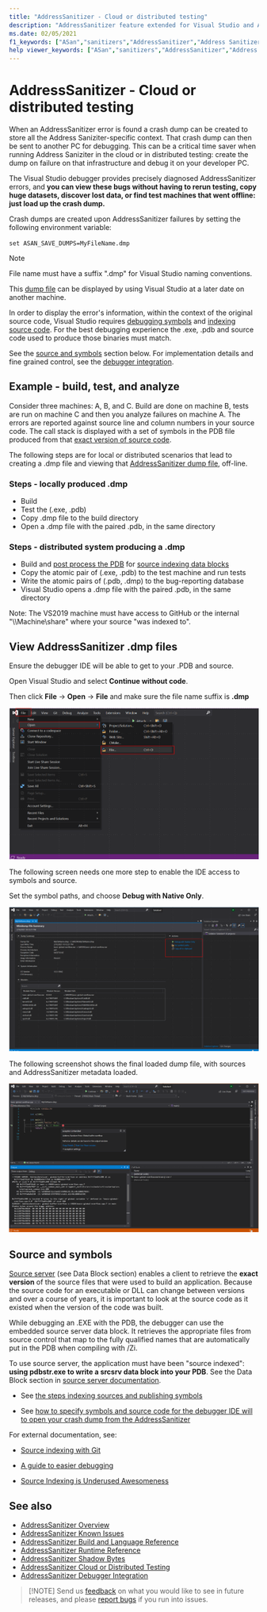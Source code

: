 ```yaml
---
title: "AddressSanitizer - Cloud or distributed testing"
description: "AddressSanitizer feature extended for Visual Studio and Azure"
ms.date: 02/05/2021
f1_keywords: ["ASan","sanitizers","AddressSanitizer","Address Sanitizer","memory safety","heap buffer overflow", "stack buffer overflow", "double free", "use after free", "type mismatch"]
help viewer_keywords: ["ASan","sanitizers","AddressSanitizer","Address Sanitizer","clang_rt","Clang runtime","runtime"]
---
```


# AddressSanitizer - Cloud or distributed testing

When an AddressSanitizer error is found a crash dump can be created to store all the Address Saniziter-specific context. That crash dump can then be sent to another PC for debugging. This can be a critical time saver when running Address Saniziter in the cloud or in distributed testing: create the dump on failure on that infrastructure and debug it on your developer PC.

The Visual Studio debugger provides precisely diagnosed AddressSanitizer errors, and **you can view these bugs without having to rerun testing, copy huge datasets, discover lost data, or find test machines that went offline: just load up the crash dump.**

Crash dumps are created upon AddressSanitizer failures by setting the following environment variable:

`set ASAN_SAVE_DUMPS=MyFileName.dmp`

> [!NOTE]
> File name must have a suffix ".dmp" for Visual Studio naming conventions.

This [dump file](https://docs.microsoft.com/en-us/previous-versions/windows/desktop/proc_snap/export-a-process-snapshot-to-a-file) can be displayed by using Visual Studio at a later date on another machine.

In order to display the error's information, within the context of the original source code, Visual Studio requires [debugging symbols](https://docs.microsoft.com/en-us/windows/win32/dxtecharts/debugging-with-symbols) and [indexing source code](https://docs.microsoft.com/en-us/windows-hardware/drivers/debugger/source-indexing). For the best debugging experience the .exe, .pdb and source code used to produce those binaries must match. 

See the [source and symbols](#Source-and-symbols) section below.
For implementation details and fine grained control, see the [debugger integration](asan-debugger-integration.md).

## Example - build, test, and analyze

Consider three machines: A, B, and C. Build are done on machine B, tests are run on machine C and then you analyze failures on machine A. The errors are reported against source line and column numbers in your source code. The call stack is displayed with a set of symbols in the PDB file produced from that [exact version of source code](#Source-and-symbols).

The following steps are for local or distributed scenarios that lead to creating a .dmp file and viewing that [AddressSanitizer dump file](#View-AddressSanitizer-.dmp-files), off-line.

### Steps - locally produced .dmp

- Build
- Test the (.exe, .pdb)
- Copy .dmp file to the build directory
- Open a .dmp file with the paired .pdb, in the same directory

### Steps - distributed system producing a .dmp

- Build and [post process the PDB](#Source-and-symbols) for [source indexing data blocks](https://docs.microsoft.com/en-us/windows/win32/debug/source-server-and-source-indexing)
- Copy the atomic pair of (.exe, .pdb) to the test machine and run tests
- Write the atomic pairs of (.pdb, .dmp) to the bug-reporting database
- Visual Studio opens a .dmp file with the paired .pdb, in the same directory

Note: The VS2019 machine must have access to GitHub or the internal "\\\Machine\share" where your source "was indexed to".

## View AddressSanitizer .dmp files

Ensure the debugger IDE will be able to get to your .PDB and source.

Open Visual Studio and select **Continue without code**.

Then click **File** -> **Open** -> **File** and make sure the file name suffix is **.dmp**

![asan-open-crash-dump](./MEDIA/asan-open-crash-dump.PNG)

The following screen needs one more step to enable the IDE access to symbols and source.

Set the symbol paths, and choose **Debug with Native Only**.

![open snapshot](./MEDIA/asan-DMP-file-open.PNG)

The following screenshot shows the final loaded dump file, with sources and AddressSanitizer metadata loaded.

![symbolized snapshot](./MEDIA/asan-view-crash-meta-data.PNG)

## Source and symbols

[Source server](https://docs.microsoft.com/en-us/windows/win32/debug/source-server-and-source-indexing) (see Data Block section) enables a client to retrieve the **exact version** of the source files that were used to build an application. Because the source code for an executable or DLL can change between versions and over a course of years, it is important to look at the source code as it existed when the version of the code was built.

While debugging an .EXE with the PDB, the debugger can use the embedded source server data block. It retrieves the appropriate files from source control that map to the fully qualified names that are automatically put in the PDB when compiling with /Zi.

To use source server, the application must have been "source indexed": **using pdbstr.exe to write a srcsrv data block into your PDB**. See the Data Block section in [source server documentation](https://docs.microsoft.com/en-us/windows/win32/debug/source-server-and-source-indexing).

- See [the steps indexing sources and publishing symbols](https://docs.microsoft.com/en-us/azure/devops/pipelines/tasks/build/index-sources-publish-symbols?view=azure-devops)

- See [how to specify symbols and source code for the debugger IDE will to open  your crash dump from the AddressSanitizer](https://docs.microsoft.com/en-us/visualstudio/debugger/specify-symbol-dot-pdb-and-source-files-in-the-visual-studio-debugger?view=vs-2019)

For external documentation, see:

- [Source indexing with Git](https://gist.github.com/baldurk/c6feb31b0305125c6d1a)

- [A guide to easier debugging](https://www.codeproject.com/articles/115125/source-indexing-and-symbol-servers-a-guide-to-easi)

- [Source Indexing is Underused Awesomeness](https://randomascii.wordpress.com/2011/11/11/source-indexing-is-underused-awesomeness/)

## See also

- [AddressSanitizer Overview](./asan.md)
- [AddressSanitizer Known Issues](./asan-known-issues.md)
- [AddressSanitizer Build and Language Reference](./asan-building.md)
- [AddressSanitizer Runtime Reference](./asan-runtime.md)
- [AddressSanitizer Shadow Bytes](./asan-shadowbytes.md)
- [AddressSanitizer Cloud or Distributed Testing](./asan-offline-crash-dumps.md)
- [AddressSanitizer Debugger Integration](./asan-debugger-integration.md)

> [!NOTE] Send us [feedback](https://aka.ms/vsfeedback/browsecpp) on what you would like to see in future releases, and please [report bugs](https://aka.ms/feedback/report?space=62) if you run into issues.